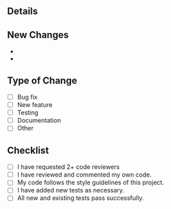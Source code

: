 ## Details 

## New Changes
- 
- 
## Type of Change
- [ ] Bug fix
- [ ] New feature
- [ ] Testing
- [ ] Documentation
- [ ] Other
## Checklist
- [ ] I have requested 2+ code reviewers
- [ ] I have reviewed and commented my own code.
- [ ] My code follows the style guidelines of this project.
- [ ] I have added new tests as necessary.
- [ ] All new and existing tests pass successfully.